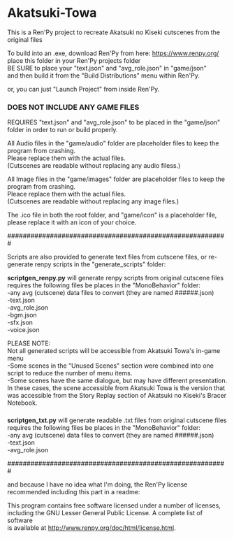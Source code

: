 # Akatsuki-Towa
This is a Ren'Py project to recreate Akatsuki no Kiseki cutscenes from the original files  
  
To build into an .exe, download Ren'Py from here: https://www.renpy.org/  
place this folder in your Ren'Py projects folder  
BE SURE to place your "text.json" and "avg_role.json" in "game/json"  
and then build it from the "Build Distributions" menu within Ren'Py.  
  
or, you can just "Launch Project" from inside Ren'Py.  


### DOES NOT INCLUDE ANY GAME FILES
REQUIRES "text.json" and "avg_role.json" to be placed in the "game/json" folder in order to run or build properly.  
  
All Audio files in the "game/audio" folder are placeholder files to keep the program from crashing.  
Please replace them with the actual files.  
(Cutscenes are readable without replacing any audio filess.)  
  
All Image files in the "game/images" folder are placeholder files to keep the program from crashing.  
Pleace replace them with the actual files.  
(Cutscenes are readable without replacing any image files.)  
  
The .ico file in both the root folder, and "game/icon" is a placeholder file, please replace it with an icon of your choice.  
  
#########################################################  
  
Scripts are also provided to generate text files from cutscene files, or re-generate renpy scripts in the "generate_scripts" folder:  
  
**scriptgen_renpy.py** will generate renpy scripts from original cutscene files  
requires the following files be places in the "MonoBehavior" folder:  
-any avg (cutscene) data files to convert (they are named ######.json)  
-text.json  
-avg_role.json  
-bgm.json  
-sfx.json  
-voice.json  
  
PLEASE NOTE:  
Not all generated scripts will be accessible from Akatsuki Towa's in-game menu  
-Some scenes in the "Unused Scenes" section were combined into one script to reduce the number of menu items.  
-Some scenes have the same dialogue, but may have different presentation.  In these cases, the scene accessible from Akatsuki Towa is the version that was accessible from the Story Replay section of Akatsuki no Kiseki's Bracer Notebook.  

###  
**scriptgen_txt.py** will generate readable .txt files from original cutscene files  
requires the following files be places in the "MonoBehavior" folder:  
-any avg (cutscene) data files to convert (they are named ######.json)  
-text.json  
-avg_role.json  

  
#########################################################  
  
and because I have no idea what I'm doing, the Ren'Py license recommended including this part in a readme:  
  
This program contains free software licensed under a number of licenses,  
including the GNU Lesser General Public License. A complete list of software  
is available at http://www.renpy.org/doc/html/license.html.  
